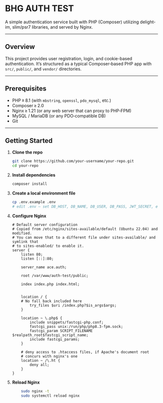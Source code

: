 # BHG AUTH TEST

A simple authentication service built with PHP (Composer) utilizing delight-im, slim/psr7 libraries, and served by Nginx.

---

## Overview
This project provides user registration, login, and cookie-based authentication. It’s structured as a typical Composer‑based PHP app with `src/`, `public/`, and `vendor/` directories.

---

## Prerequisites
- PHP ≥ 8.1 (with `mbstring`, `openssl`, `pdo_mysql`, etc.)
- Composer ≥ 2.0
- Nginx ≥ 1.21 (or any web server that can proxy to PHP‑FPM)
- MySQL / MariaDB (or any PDO‑compatible DB)
- Git

---

## Getting Started

1. **Clone the repo**
   ```bash
   git clone https://github.com/your-username/your-repo.git
   cd your-repo
   ```

2. **Install dependencies**
    ```bash
    composer install
    ```

3. **Create a local environment file**
    ```bash
    cp .env.example .env
    # edit .env – set DB_HOST, DB_NAME, DB_USER, DB_PASS, JWT_SECRET, etc.
    ```

4. **Configure Nginx**
    ```Nginx
	# Default server configuration
	# Copied from /etc/nginx/sites-available/default (Ubuntu 22.04) and modified.
	# You can move that to a different file under sites-available/ and symlink that
	# to sites-enabled/ to enable it.
	server {
		listen 80;
		listen [::]:80;

		server_name ace.auth;

		root /var/www/auth-test/public;

		index index.php index.html;


		location / {
		# No fall back included here
			try_files $uri /index.php?$is_args$args;
		}

		location ~ \.php$ {
			include snippets/fastcgi-php.conf;
			fastcgi_pass unix:/run/php/php8.3-fpm.sock;
			fastcgi_param SCRIPT_FILENAME $realpath_root$fastcgi_script_name;
			include fastcgi_params;
		}

		# deny access to .htaccess files, if Apache's document root
		# concurs with nginx's one
		location ~ /\.ht {
			deny all;
		}
	}
    ```

8. **Reload Nginx**
    ```bash
        sudo nginx -t
        sudo systemctl reload nginx
    ```
